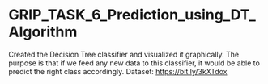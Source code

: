 # GRIP_TASK_6_Prediction_using_DT_Algorithm
Created the Decision Tree classifier and visualized it graphically.
The purpose is that if we feed any new data to this classifier, it would be able to
predict the right class accordingly.
Dataset: https://bit.ly/3kXTdox
